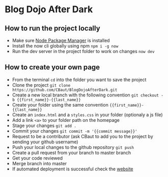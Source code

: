 # Blog Dojo After Dark

## How to run the project locally

- Make sure [Node Package Manager](https://nodejs.org/en/) is installed
- Install the now cli globally using npm `npm i -g now`
- Run the dev server in the project folder to work on changes `now dev`

## How to create your own page

- From the terminal `cd` into the folder you want to save the project
- Clone the project `git clone https://github.com/CBaut/BlogDojoAfterDark.git`
- Create a new local branch with the following convention `git checkout -b {{first_name}}-{{last_name}}`
- Create your folder using the same convention `{{first_name}}-{{last_name}}`
- Create an `index.html` and a `styles.css` in your folder (optionaly a js file)
- Add a link `<a>` to your folder path on the homepage
- Stage your changes `git add .`
- Commit your changes `git commit -m '{{commit message}}'`
- Request to be a contributor (ask CBaut to add you to the project by sending your github username)
- Push your local changes to the github repository `git push`
- Create a pull request from your branch to master branch
- Get your code reviewed
- Merge branch into master
- If automated deployment is successful check the [website](https://blog.dojoafterdark.com/)

